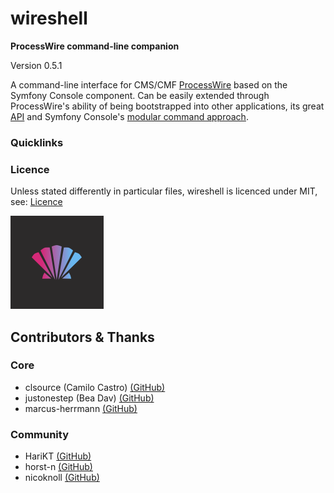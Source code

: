 # wireshell
**ProcessWire command-line companion**

Version 0.5.1

A command-line interface for CMS/CMF [ProcessWire](https://processwire.com) based on the Symfony Console component.
Can be easily extended through ProcessWire's ability of being bootstrapped into other applications, its great [API](https://processwire.com/api/) and
Symfony Console's [modular command approach](http://symfony.com/doc/current/components/console/introduction%20%20%20%20%20%20.html).

### Quicklinks


### Licence

Unless stated differently in particular files, wireshell is licenced under MIT, see: [Licence](licence.md)

![wireshell logo](logo.png)

## Contributors & Thanks

### Core

- clsource (Camilo Castro) [(GitHub)](https://github.com/clsource)
- justonestep (Bea Dav) [(GitHub)](https://github.com/justonestep)
- marcus-herrmann [(GitHub)](https://github.com/marcus-herrmann)

### Community

- HariKT [(GitHub)](https://github.com/HariUt)
- horst-n [(GitHub)](https://github.com/horst-n)
- nicoknoll [(GitHub)](https://github.com/nicoknoll)
